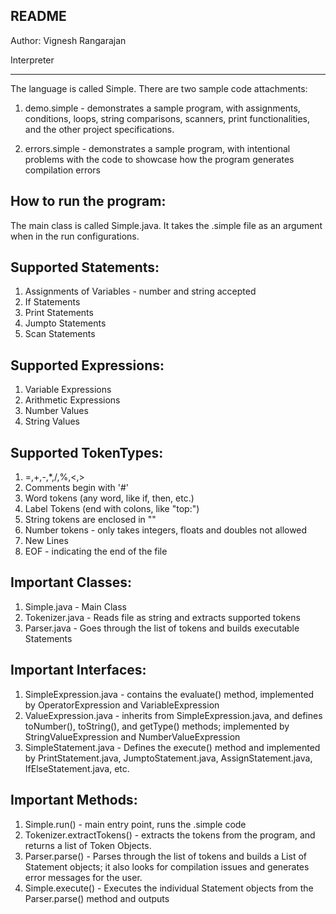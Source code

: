 README
-------


Author: Vignesh Rangarajan

Interpreter

--------------------------

The language is called Simple. There are two sample code attachments:

1. demo.simple - demonstrates a sample program, with assignments, conditions, loops, string comparisons,
scanners, print functionalities, and the other project specifications.

2. errors.simple - demonstrates a sample program, with intentional problems with the code
to showcase how the program generates compilation errors

How to run the program:
-----------------------

The main class is called Simple.java. It takes the .simple file as an argument
when in the run configurations.

Supported Statements:
----------------------

1. Assignments of Variables - number and string accepted
2. If Statements
3. Print Statements
4. Jumpto Statements
5. Scan Statements

Supported Expressions:
----------------------

1. Variable Expressions
2. Arithmetic Expressions
3. Number Values
4. String Values

Supported TokenTypes:
---------------------

1. =,+,-,*,/,%,<,>
2. Comments begin with '#'
3. Word tokens (any word, like if, then, etc.)
4. Label Tokens (end with colons, like "top:")
5. String tokens are enclosed in ""
6. Number tokens - only takes integers, floats and doubles not allowed
7. New Lines
8. EOF - indicating the end of the file

Important Classes:
------------------

1. Simple.java - Main Class
2. Tokenizer.java - Reads file as string and extracts supported tokens
3. Parser.java - Goes through the list of tokens and builds executable Statements

Important Interfaces:
----------------------

1. SimpleExpression.java - contains the evaluate() method, implemented by OperatorExpression and
VariableExpression
2. ValueExpression.java - inherits from SimpleExpression.java, and defines toNumber(), toString(), and
getType() methods; implemented by StringValueExpression and NumberValueExpression
3. SimpleStatement.java - Defines the execute() method and implemented by PrintStatement.java,
JumptoStatement.java, AssignStatement.java, IfElseStatement.java, etc.

Important Methods:
------------------

1. Simple.run() - main entry point, runs the .simple code
2. Tokenizer.extractTokens() - extracts the tokens from the program, and returns a list of Token
Objects.
3. Parser.parse() - Parses through the list of tokens and builds a List of Statement objects; it
also looks for compilation issues and generates error messages for the user.
4. Simple.execute() - Executes the individual Statement objects from the Parser.parse() method and
outputs

